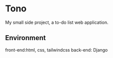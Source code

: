# Tono
My small side project, a to-do list web application.

## Environment
front-end:html, css, tailwindcss
back-end: Django
